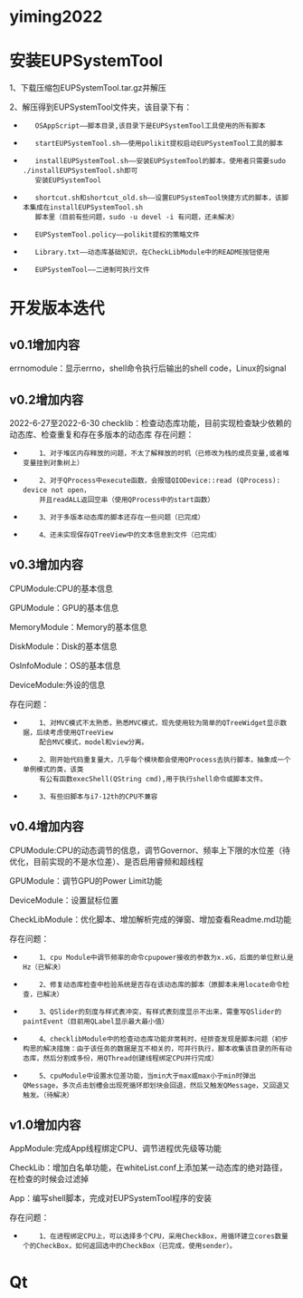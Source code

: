 # yiming2022

# 安装EUPSystemTool
1、下载压缩包EUPSystemTool.tar.gz并解压

2、解压得到EUPSystemTool文件夹，该目录下有：
-        OSAppScript——脚本目录,该目录下是EUPSystemTool工具使用的所有脚本
-        startEUPSystemTool.sh——使用polikit提权启动EUPSystemTool工具的脚本
-        installEUPSystemTool.sh——安装EUPSystemTool的脚本，使用者只需要sudo ./installEUPSystemTool.sh即可
         安装EUPSystemTool
-        shortcut.sh和shortcut_old.sh——设置EUPSystemTool快捷方式的脚本，该脚本集成在installEUPSystemTool.sh
         脚本里（目前有些问题，sudo -u devel -i 有问题，还未解决）
-        EUPSystemTool.policy——polikit提权的策略文件
-        Library.txt——动态库基础知识，在CheckLibModule中的README按钮使用
-        EUPSystemTool——二进制可执行文件


# 开发版本迭代
## v0.1增加内容
errnomodule：显示errno，shell命令执行后输出的shell code，Linux的signal


## v0.2增加内容
2022-6-27至2022-6-30
checklib：检查动态库功能，目前实现检查缺少依赖的动态库、检查重复和存在多版本的动态库
存在问题：
-         1、对于堆区内存释放的问题，不太了解释放的时机（已修改为栈的成员变量,或者堆变量挂到对象树上）
-         2、对于QProcess中execute函数，会报错QIODevice::read (QProcess): device not open，
          并且readALL返回空串（使用QProcess中的start函数）
-         3、对于多版本动态库的脚本还存在一些问题（已完成）
-         4、还未实现保存QTreeView中的文本信息到文件（已完成）

        

## v0.3增加内容
CPUModule:CPU的基本信息

GPUModule：GPU的基本信息

MemoryModule：Memory的基本信息

DiskModule：Disk的基本信息

OsInfoModule：OS的基本信息

DeviceModule:外设的信息

存在问题：
-         1、对MVC模式不太熟悉，熟悉MVC模式，现先使用较为简单的QTreeWidget显示数据，后续考虑使用QTreeView
          配合MVC模式，model和view分离。
-         2、刚开始代码重复量大，几乎每个模块都会使用QProcess去执行脚本，抽象成一个单例模式的类，该类
          有公有函数execShell(QString cmd),用于执行shell命令或脚本文件。
-         3、有些旧脚本与i7-12th的CPU不兼容

        
## v0.4增加内容
CPUModule:CPU的动态调节的信息，调节Governor、频率上下限的水位差（待优化，目前实现的不是水位差）、是否启用睿频和超线程

GPUModule：调节GPU的Power Limit功能

DeviceModule：设置鼠标位置

CheckLibModule：优化脚本、增加解析完成的弹窗、增加查看Readme.md功能

存在问题：
-         1、cpu Module中调节频率的命令cpupower接收的参数为x.xG，后面的单位默认是Hz（已解决）
-         2、修复动态库检查中检验系统是否存在该动态库的脚本（原脚本未用locate命令检查，已解决）
-         3、QSlider的刻度与样式表冲突，有样式表刻度显示不出来，需重写QSlider的paintEvent（目前用QLabel显示最大最小值）
-         4、checklibModule中的检查动态库功能非常耗时，经排查发现是脚本问题（初步构思的解决措施：由于该任务的数据是互不相关的，可并行执行，脚本收集该目录的所有动态库，然后分割成多份，用QThread创建线程绑定CPU并行完成）
-         5、cpuModule中设置水位差功能，当min大于max或max小于min时弹出QMessage，多次点击划槽会出现死循环即划块会回退，然后又触发QMessage，又回退又触发。（待解决）

## v1.0增加内容
AppModule:完成App线程绑定CPU、调节进程优先级等功能

CheckLib：增加白名单功能，在whiteList.conf上添加某一动态库的绝对路径，在检查的时候会过滤掉

App：编写shell脚本，完成对EUPSystemTool程序的安装

存在问题：
-         1、在进程绑定CPU上，可以选择多个CPU，采用CheckBox，用循环建立cores数量个的CheckBox，如何返回选中的CheckBox（已完成，使用sender）。     



# Qt
